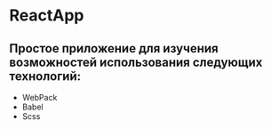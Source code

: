 # ReactApp
Простое приложение для изучения возможностей использования следующих технологий:
-----
- WebPack
- Babel
- Scss